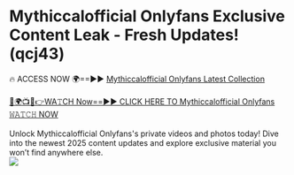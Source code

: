 # Mythiccalofficial Onlyfans Exclusive Content Leak - Fresh Updates! (qcj43)

🔥 ACCESS NOW 🌍==►► <a href="https://tinyurl.com/kvy9nzfs" rel="nofollow">Mythiccalofficial Onlyfans Latest Collection</a>
<br><br>
[🔴🌍📺📱👉WA𝚃CH Now==►► CLICK HERE TO Mythiccalofficial Onlyfans 𝚆𝙰𝚃𝙲𝙷 NOW](https://tinyurl.com/kvy9nzfs)
<br><br>
Unlock Mythiccalofficial Onlyfans's private videos and photos today! Dive into the newest 2025 content updates and explore exclusive material you won’t find anywhere else.
<br>
<a href="https://tinyurl.com/kvy9nzfs" rel="nofollow" data-target="animated-image.originalLink"><img src="https://camo.githubusercontent.com/8a4f000d20f83aca3bf7ec5f350d767afa0574a8a352519fd8cfa583a6f93a33/68747470733a2f2f692e696d6775722e636f6d2f644a486b345a712e676966" data-canonical-src="https://i.imgur.com/dJHk4Zq.gif" style="max-width: 100%; display: inline-block;" data-target="animated-image.originalImage"></a>
<br>
